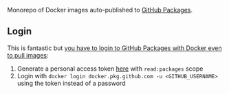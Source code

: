 Monorepo of Docker images auto-published to [GitHub Packages](https://help.github.com/en/packages/using-github-packages-with-your-projects-ecosystem/configuring-docker-for-use-with-github-packages).

## Login

This is fantastic but [you have to login to GitHub Packages with Docker even to pull images](https://github.community/t5/GitHub-Actions/docker-pull-from-public-GitHub-Package-Registry-fail-with-quot/td-p/32782):

1. Generate a personal access token [here](https://github.com/settings/tokens) with `read:packages` scope
2. Login with `docker login docker.pkg.github.com -u <GITHUB_USERNAME>` using the token instead of a password

